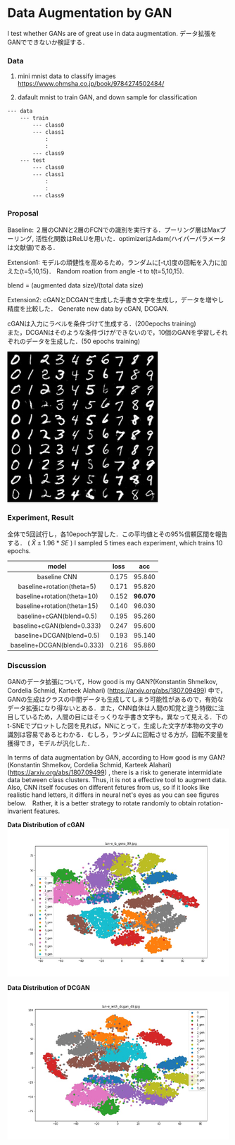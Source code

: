 # Data Augmentation by GAN

I test whether GANs are of great use in data augmentation.
データ拡張をGANでできないか検証する．　

### Data
1. mini mnist data to classify images
https://www.ohmsha.co.jp/book/9784274502484/

2. dafault mnist to train GAN, and down sample for classification

```
--- data
    --- train
        --- class0
        --- class1
            :
            :
        --- class9
    --- test
        --- class0
        --- class1
            :
            :
        --- class9
```

### Proposal

Baseline: ２層のCNNと2層のFCNでの識別を実行する．プーリング層はMaxプーリング, 活性化関数はReLUを用いた．optimizerはAdam(ハイパーパラメータは文献値)である． 

Extension1: モデルの頑健性を高めるため，ランダムに[-t,t]度の回転を入力に加えた(t=5,10,15)． Random roation from angle -t to t(t=5,10,15).

blend = (augmented data size)/(total data size)

Extension2: cGANとDCGANで生成した手書き文字を生成し，データを増やし精度を比較した．  Generate new data by cGAN, DCGAN.

cGANは入力にラベルを条件づけて生成する．(200epochs training)   
また，DCGANはそのような条件づけができないので，10個のGANを学習しそれぞれのデータを生成した．(50 epochs training)

<img src="figures/gan.png">

### Experiment, Result
全体で5回試行し，各10epoch学習した．この平均値とその95%信頼区間を報告する． ( $\bar{X} \pm 1.96*SE$ )
I sampled 5 times each experiment, which trains 10 epochs.

| model | loss| acc|
|:---:|:---:|:---:|
|baseline CNN |0.175 | 95.840|
|baseline+rotation(theta=5) |0.171|95.820|
|baseline+rotation(theta=10) |0.152|**96.070**|
|baseline+rotation(theta=15) |0.140|96.030|
|baseline+cGAN(blend=0.5) |0.195 |95.260 |
|baseline+cGAN(blend=0.333) | 0.247 |95.600|
|baseline+DCGAN(blend=0.5)|0.193|95.140|
|baseline+DCGAN(blend=0.333) | 0.216|95.860|


### Discussion

GANのデータ拡張について，How good is my GAN?(Konstantin Shmelkov, Cordelia Schmid, Karteek Alahari) (https://arxiv.org/abs/1807.09499) 中で，GANの生成はクラスの中間データも生成してしまう可能性があるので，有効なデータ拡張になり得ないとある．また，CNN自体は人間の知覚と違う特徴に注目しているため，人間の目にはそっくりな手書き文字も，異なって見える．下のt-SNEでプロットした図を見れば，NNにとって，生成した文字が本物の文字の識別は容易であるとわかる．むしろ，ランダムに回転させる方が，回転不変量を獲得でき，モデルが汎化した．

In terms of data augmentation by GAN, according to How good is my GAN?(Konstantin Shmelkov, Cordelia Schmid, Karteek Alahari) (https://arxiv.org/abs/1807.09499) , there is a risk to generate intermidiate data between class clusters. Thus, it is not a effective tool to augment data. Also, CNN itself focuses on different fetures from us, so if it looks like realistic hand letters, it differs in neural net's eyes as you can see figures below.　Rather, it is a better strategy to rotate randomly to obtain rotation-invarient features.


**Data Distribution of cGAN**
<img src="figures/tsn-e_cgan.jpg">

**Data Distribution of DCGAN**
<img src="figures/tsn-e_dcgan.jpg">
